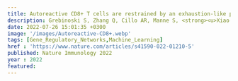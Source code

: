 ```yaml
---
title: Autoreactive CD8+ T cells are restrained by an exhaustion-like program that is maintained by LAG3
description: Grebinoski S, Zhang Q, Cillo AR, Manne S, <strong><u>Xiao H</u></strong>, Brunazzi EA, <strong><u>Tabib T</u></strong>, Cardello C, Lian CG, Murphy GF, Lafyatis R, Wherry EJ, <strong><u>Das J</u></strong>, Workman CJ, Vignali DAA
date: 2022-07-26 15:01:35 +0300
image: '/images/Autoreactive-CD8+.webp'
tags: [Gene_Regulatory_Networks,Machine_Learning]
href : 'https://www.nature.com/articles/s41590-022-01210-5'
published: Nature Immunology 2022
year : 2022
featured:
---
```

